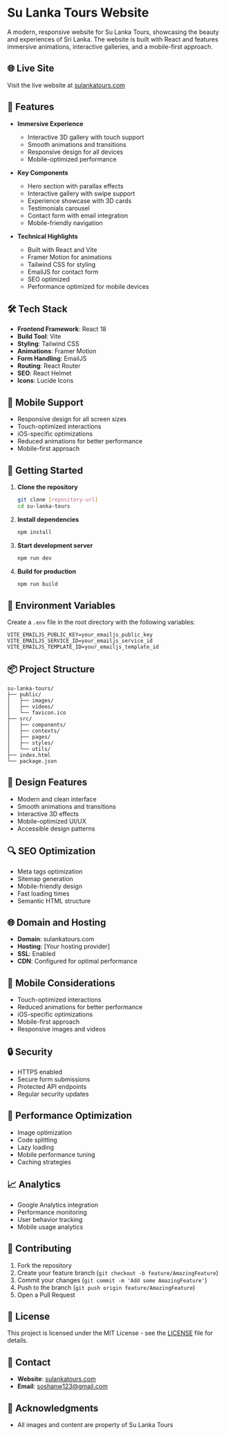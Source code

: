 # Su Lanka Tours Website

A modern, responsive website for Su Lanka Tours, showcasing the beauty and experiences of Sri Lanka. The website is built with React and features immersive animations, interactive galleries, and a mobile-first approach.

## 🌐 Live Site

Visit the live website at [sulankatours.com](https://sulankatours.com)

## 🚀 Features

- **Immersive Experience**
  - Interactive 3D gallery with touch support
  - Smooth animations and transitions
  - Responsive design for all devices
  - Mobile-optimized performance

- **Key Components**
  - Hero section with parallax effects
  - Interactive gallery with swipe support
  - Experience showcase with 3D cards
  - Testimonials carousel
  - Contact form with email integration
  - Mobile-friendly navigation

- **Technical Highlights**
  - Built with React and Vite
  - Framer Motion for animations
  - Tailwind CSS for styling
  - EmailJS for contact form
  - SEO optimized
  - Performance optimized for mobile devices

## 🛠️ Tech Stack

- **Frontend Framework**: React 18
- **Build Tool**: Vite
- **Styling**: Tailwind CSS
- **Animations**: Framer Motion
- **Form Handling**: EmailJS
- **Routing**: React Router
- **SEO**: React Helmet
- **Icons**: Lucide Icons

## 📱 Mobile Support

- Responsive design for all screen sizes
- Touch-optimized interactions
- iOS-specific optimizations
- Reduced animations for better performance
- Mobile-first approach

## 🚀 Getting Started

1. **Clone the repository**
   ```bash
   git clone [repository-url]
   cd su-lanka-tours
   ```

2. **Install dependencies**
   ```bash
   npm install
   ```

3. **Start development server**
   ```bash
   npm run dev
   ```

4. **Build for production**
   ```bash
   npm run build
   ```

## 🔧 Environment Variables

Create a `.env` file in the root directory with the following variables:

```env
VITE_EMAILJS_PUBLIC_KEY=your_emailjs_public_key
VITE_EMAILJS_SERVICE_ID=your_emailjs_service_id
VITE_EMAILJS_TEMPLATE_ID=your_emailjs_template_id
```

## 📦 Project Structure

```
su-lanka-tours/
├── public/
│   ├── images/
│   ├── videos/
│   └── favicon.ico
├── src/
│   ├── components/
│   ├── contexts/
│   ├── pages/
│   ├── styles/
│   └── utils/
├── index.html
└── package.json
```

## 🎨 Design Features

- Modern and clean interface
- Smooth animations and transitions
- Interactive 3D effects
- Mobile-optimized UI/UX
- Accessible design patterns

## 🔍 SEO Optimization

- Meta tags optimization
- Sitemap generation
- Mobile-friendly design
- Fast loading times
- Semantic HTML structure

## 🌐 Domain and Hosting

- **Domain**: sulankatours.com
- **Hosting**: [Your hosting provider]
- **SSL**: Enabled
- **CDN**: Configured for optimal performance

## 📱 Mobile Considerations

- Touch-optimized interactions
- Reduced animations for better performance
- iOS-specific optimizations
- Mobile-first approach
- Responsive images and videos

## 🔒 Security

- HTTPS enabled
- Secure form submissions
- Protected API endpoints
- Regular security updates

## 🚀 Performance Optimization

- Image optimization
- Code splitting
- Lazy loading
- Mobile performance tuning
- Caching strategies

## 📈 Analytics

- Google Analytics integration
- Performance monitoring
- User behavior tracking
- Mobile usage analytics

## 🤝 Contributing

1. Fork the repository
2. Create your feature branch (`git checkout -b feature/AmazingFeature`)
3. Commit your changes (`git commit -m 'Add some AmazingFeature'`)
4. Push to the branch (`git push origin feature/AmazingFeature`)
5. Open a Pull Request

## 📝 License

This project is licensed under the MIT License - see the [LICENSE](LICENSE) file for details.

## 👥 Contact

- **Website**: [sulankatours.com](https://sulankatours.com)
- **Email**: soshanw123@gmail.com

## 🙏 Acknowledgments

- All images and content are property of Su Lanka Tours
